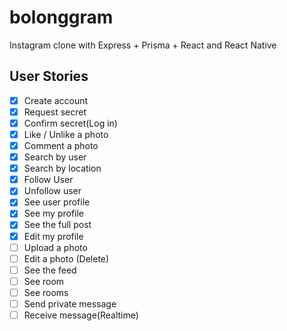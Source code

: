# bolonggram

Instagram clone with Express + Prisma + React and React Native

## User Stories

- [x] Create account
- [x] Request secret
- [x] Confirm secret(Log in)
- [x] Like / Unlike a photo
- [x] Comment a photo
- [x] Search by user
- [x] Search by location
- [x] Follow User
- [x] Unfollow user
- [x] See user profile
- [x] See my profile
- [x] See the full post
- [x] Edit my profile
- [ ] Upload a photo
- [ ] Edit a photo (Delete)
- [ ] See the feed
- [ ] See room
- [ ] See rooms
- [ ] Send private message
- [ ] Receive message(Realtime)
